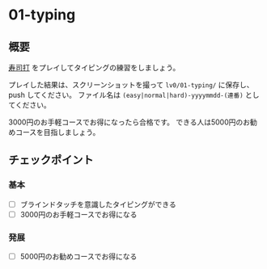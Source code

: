 # 01-typing

## 概要

[寿司打](https://sushida.net/) をプレイしてタイピングの練習をしましょう。

プレイした結果は、スクリーンショットを撮って `lv0/01-typing/` に保存し、 push してください。
ファイル名は `(easy|normal|hard)-yyyymmdd-(連番)` としてください。

3000円のお手軽コースでお得になったら合格です。
できる人は5000円のお勧めコースを目指しましょう。

## チェックポイント

### 基本
- [ ] ブラインドタッチを意識したタイピングができる
- [ ] 3000円のお手軽コースでお得になる

### 発展
- [ ] 5000円のお勧めコースでお得になる

